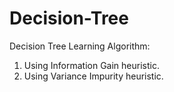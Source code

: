 # Decision-Tree
Decision Tree Learning Algorithm:
1) Using Information Gain heuristic.
2) Using Variance Impurity heuristic.
